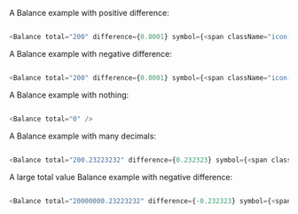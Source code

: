 A Balance example with positive difference:

```js

<Balance total="200" difference={0.0001} symbol={<span className="icon-increase"></span>} />
```

A Balance example with negative difference:

```js

<Balance total="200" difference={0.0001} symbol={<span className="icon-decrease"></span>} />
```

A Balance example with nothing:

```js

<Balance total="0" />
```

A Balance example with many decimals:

```js

<Balance total="200.23223232" difference={0.232323} symbol={<span className="icon-increase"></span>} />
```

A large total value Balance example with negative difference:

```js

<Balance total="20000000.23223232" difference={-0.232323} symbol={<span className="icon-increase"></span>} />
```
